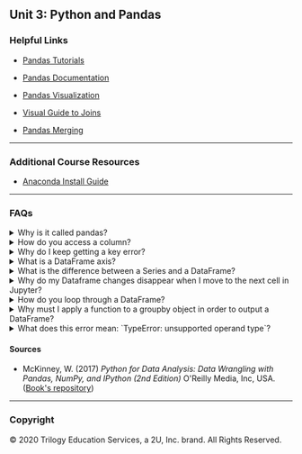 ## Unit 3: Python and Pandas

### Helpful Links

* [Pandas Tutorials](https://chrisalbon.com/)

* [Pandas Documentation](http://pandas.pydata.org/)

* [Pandas Visualization](https://pandas.pydata.org/pandas-docs/stable/user_guide/visualization.html)

* [Visual Guide to Joins](https://blog.codinghorror.com/a-visual-explanation-of-sql-joins/)

* [Pandas Merging](https://pandas.pydata.org/pandas-docs/stable/merging.html)

- - -

### Additional Course Resources

* [Anaconda Install Guide](AnacondaInstallGuide.md)

- - -

### FAQs

<details><summary>Why is it called pandas?</summary>

According to *Python for Data Analysis*, written by the Pandas inventor, Wes McKinney, the name pandas "is derived from panel data, an econometrics term for multidimensional structured data sets, and Python data analysis itself" (McKinney, 2013).

</details>
<details><summary>How do you access a column?</summary>

To access a column in your DataFrame, you call the DataFrame variable, plus the column, by using either bracket or dot notation.  For example, let's use the following DataFrame named `cylons`:

![Cylon DF](Images/Cylon_DF.PNG)<br>

You would access the `Alias` column as follows:

![Cylon DF](Images/Cylon_Series.PNG)<br>

</details>
<details><summary>Why do I keep getting a key error?</summary>

If Pandas throws a key error at you, it can be really frustrating, especially when you just *know* you've typed in a value that is in the key.  If this happens during the accessing of a column, try running the `df.columns` function to get a screen print of all the column names. You might have an invisible space or escaped line in the column name that doesn't show up during normal printing, that will show up when this function is used. In some cases, you might be using a function that defaults to the row axis instead of the column axis. If that occurs, you will get an error like: `KeyError: "['X'] not found in axis"`. In this situation, the key does exist, but instead of looking for column keys, the function is seeking a row value.

</details>
<details><summary>What is a DataFrame axis?</summary>

A DataFrame axis is simply the column headers or the row index positions.  This image helps visualize it:

![Cylon DF Axes](Images/Cylon_Axes.png)<br>


</details>
<details><summary>What is the difference between a Series and a DataFrame?</summary>

A DataFrame is a 2D matrix object holding rows and columns.  A Series is a 1D object, much like an array, though it can have an index. When a single column is extracted from a DataFrame, it is a Series object. The following image shows a Series object extracted from our cylons DataFrame:

![Cylon DF Series](Images/Cylon_Series.PNG)<br>

</details>
<details><summary>Why do my Dataframe changes disappear when I move to the next cell in Jupyter?</summary>

When a DataFrame is stored in a variable, it is a one time snapshot of the DataFrame at the time of storage. If you make changes to the DataFrame, you must either store the new DataFrame in a new variable, overwrite the old DataFrame variable name, or use the `inplace = True` argument in the function parameters. 

For example, the following code will only populate a change for the [notebook cell in which it is located:  `cylons.rename(columns={'Model_Number': 'Model#'})`. However if we add the `inplace=True` parameter - `cylons.rename(columns={'Model_Number': 'Model#'}, inplace=True)` - the variable holding the DataFrame will be replaced with the new information. An equivalent method is to reassign the value and call it: `cylons = cylons.rename(columns={'Model_Number': 'Model#'})`.

</details>
<details><summary>How do you loop through a DataFrame?</summary>

There are multiple methods to achieve this task. For a super efficient method, see our example below.  To see other methods, check out this great [Medium article](https://medium.com/@rtjeannier/pandas-101-cont-9d061cb73bfc).

You can loop through our cylons DataFrame using `.loc` as follows:

```python
for i in cylons.index:
        print(cylons.loc[i,'Alias'])
        print(cylons.loc[i, 'Model#'])
```
In this example `.loc()` searches for the contents of the cell at index position `i` in the column name specified.  In this case `i` represents each item in the index of the DataFrame named `cylons`.

</details>
<details><summary>Why must I apply a function to a groupby object in order to output a DataFrame?</summary>

The groupby function puts all elements of a certain category together by finding each unique value in the column specified and converting that to a new index. If you were to group our `cylons` DataFrame by the `Model#` column, but not apply a function to it, the code can run the grouping, but it doesn't know what to do with the other columns. There would be a new index, with extraneous data that doesn't fit the new index length or match up in any way. By applying an aggregation function, such as `.count()`, the code can perform an aggregation on the other columns and keep them in the object. For example, if we run `cylons_df.groupby('Model#').count()`, our DataFrame index is converted into the unique values of cylon model numbers, and then the other data is counted based on how many there are of each model number.

![Cylon DF Groupby](Images/Cylon_Groupby.PNG)<br>

</details>
<details><summary>What does this error mean: `TypeError: unsupported operand type`?</summary>

Have you ever gotten an error similar to this: `TypeError: unsupported operand type(s) for +: 'int' and 'str'`? If so, its because you were trying to combine data of different types, and Python doesn't like that! Let's take a look at the following code, where we are trying to concatenate a string to the end of an integer to make a new sentence:
```python
for x in cylons['Model#']:
    print(x + ' is the best!')
```
This would throw the following error:
```python
TypeError: unsupported operand type(s) for +: 'int' and 'str'
```
The TypeError will typically tell you what two datatypes you are trying to combine, as in the above code snippet. So to fix our error, we just have to alter these data types to make them play nice! To do that, we can change our integer to a string, as follows:
```python
for x in cylons['Model#']:
    print(str(x) + ' is the best!')
```
Now when we run the code, we get the result we are looking for:
```python
6 is the best!
6 is the best!
6 is the best!
6 is the best!
6 is the best!
6 is the best!
6 is the best!
3 is the best!
3 is the best!
```

</details>

#### Sources

* McKinney, W. (2017) *Python for Data Analysis: Data Wrangling with Pandas, NumPy, and IPython (2nd Edition)* O'Reilly Media, Inc, USA. ([Book's repository](https://github.com/wesm/pydata-book))

- - -

### Copyright

© 2020 Trilogy Education Services, a 2U, Inc. brand. All Rights Reserved.
